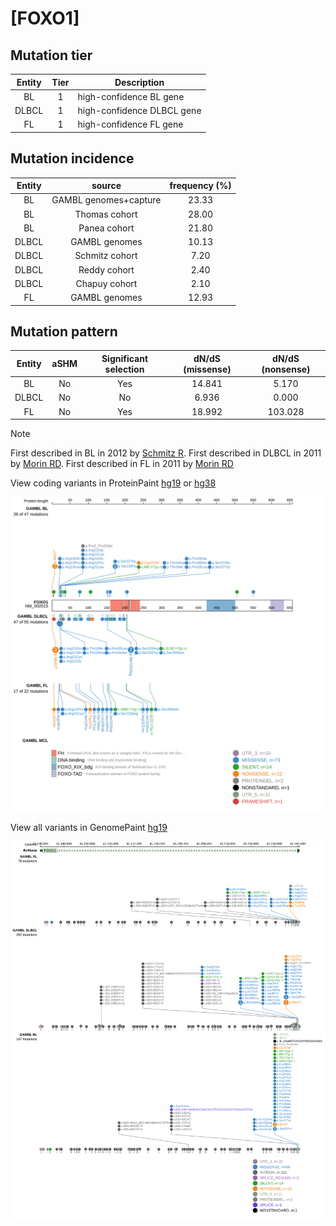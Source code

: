 # [FOXO1]

## Mutation tier

|Entity|Tier|Description               |
|:------:|:----:|--------------------------|
|BL    |1   |high-confidence BL gene   |
|DLBCL |1   |high-confidence DLBCL gene|
|FL    |1   |high-confidence FL gene   |
## Mutation incidence

|Entity|source               |frequency (%)|
|:------:|:---------------------:|:-------------:|
|BL    |GAMBL genomes+capture|23.33        |
|BL    |Thomas cohort        |28.00        |
|BL    |Panea cohort         |21.80        |
|DLBCL |GAMBL genomes        |10.13        |
|DLBCL |Schmitz cohort       | 7.20        |
|DLBCL |Reddy cohort         | 2.40        |
|DLBCL |Chapuy cohort        | 2.10        |
|FL    |GAMBL genomes        |12.93        |

## Mutation pattern

|Entity|aSHM|Significant selection|dN/dS (missense)|dN/dS (nonsense)|
|:------:|:----:|:---------------------:|:----------------:|:----------------:|
|BL    |No  |Yes                  |14.841          |  5.170         |
|DLBCL |No  |No                   | 6.936          |  0.000         |
|FL    |No  |Yes                  |18.992          |103.028         |


> [!NOTE]
> First described in BL in 2012 by [Schmitz R](https://pubmed.ncbi.nlm.nih.gov/22885699). First described in DLBCL in 2011 by [Morin RD](https://pubmed.ncbi.nlm.nih.gov/21796119). First described in FL in 2011 by [Morin RD](https://pubmed.ncbi.nlm.nih.gov/21796119)

View coding variants in ProteinPaint [hg19](https://www.bcgsc.ca/downloads/morinlab/GAMBL/test/genes/FOXO1_protein.html)  or [hg38](https://www.bcgsc.ca/downloads/morinlab/GAMBL/test/genes/FOXO1_protein_hg38.html)

![image](images/proteinpaint/FOXO1_NM_002015.svg)

View all variants in GenomePaint [hg19](https://www.bcgsc.ca/downloads/morinlab/GAMBL/test/genes/FOXO1.html)

![image](images/proteinpaint/FOXO1.svg)

